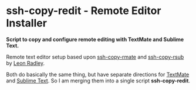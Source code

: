 # ssh-copy-redit - Remote Editor Installer #
**Script to copy and configure remote editing with TextMate and Sublime Text.**

Remote text editor setup based upon [ssh-copy-rmate](https://gist.github.com/leon/1965146) and [ssh-copy-rsub](https://gist.github.com/leon/1957476) by [Leon Radley](https://github.com/leon).

Both do basically the same thing, but have separate directions for [TextMate](http://macromates.com/) and [Sublime Text](http://www.sublimetext.com/). So I am merging them into a single script **ssh-copy-redit**.